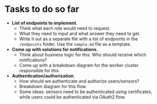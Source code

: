 # Tasks to do so far

-   **List of endpoints to implement**.
    -   Think what each role would need to request.
    -   What they need to input and what answer they need to get.
    -   Write it out as a separate file with a list of endpoints in the `/endpoints` folder. Use the `sample.md` file as a template.
-   **Come up with solutions for notifications**.
    -   Think about business logic for this. Who should receive which notifications?
    -   Come up with a breakdown diagram for the worker cluster responsible for this.
-   **Authentication/authorization**.
    -   How should we authenticate and authorize users/sensors?
    -   Breakdown diagram for this flow.
    -   Some ideas: sensors need to be authenticated using certificates, while users could be authenticated via OAuth2 flow.
